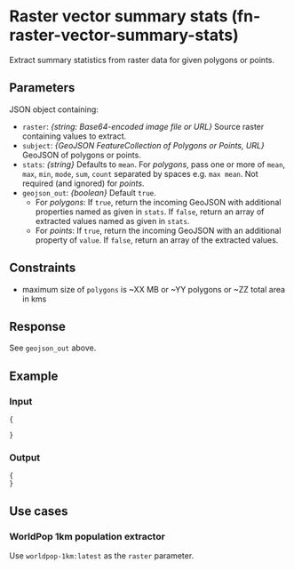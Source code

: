 # Raster vector summary stats (fn-raster-vector-summary-stats)

Extract summary statistics from raster data for given polygons or points.

## Parameters

JSON object containing:

- `raster`: _{string: Base64-encoded image file or URL}_ Source raster containing values to extract.
- `subject`: _{GeoJSON FeatureCollection of Polygons or Points, URL}_ GeoJSON of polygons or points.
- `stats`: _{string}_ Defaults to `mean`. For _polygons_, pass one or more of `mean`, `max`, `min`, `mode`, `sum`, `count` separated by spaces e.g. `max mean`. Not required (and ignored) for _points_.
- `geojson_out`: _{boolean}_ Default `true`. 
  - For _polygons_: If `true`, return the incoming GeoJSON with additional properties named as given in `stats`. If `false`, return an array of extracted values named as given in `stats`.
  - For _points_: If `true`, return the incoming GeoJSON with an additional property of `value`. If `false`, return an array of the extracted values.

## Constraints

- maximum size of `polygons` is ~XX MB or ~YY polygons or ~ZZ total area in kms

## Response

See `geojson_out` above.

## Example

### Input

```
{
  
}
```

### Output

```
{
}
```


## Use cases

### WorldPop 1km population extractor

Use `worldpop-1km:latest` as the `raster` parameter.

